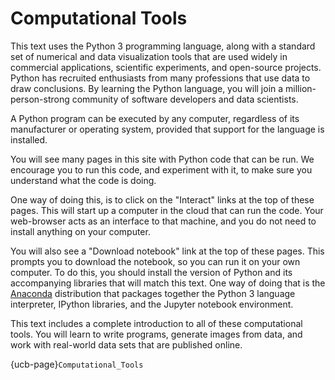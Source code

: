 # Computational Tools

This text uses the Python 3 programming language, along with a standard set of
numerical and data visualization tools that are used widely in commercial
applications, scientific experiments, and open-source projects. Python has
recruited enthusiasts from many professions that use data to draw conclusions.
By learning the Python language, you will join a million-person-strong
community of software developers and data scientists.

A Python program can be executed by any computer, regardless of its
manufacturer or operating system, provided that support for the language is
installed.

You will see many pages in this site with Python code that can be run. We
encourage you to run this code, and experiment with it, to make sure you
understand what the code is doing.

One way of doing this, is to click on the "Interact" links at the top of these
pages. This will start up a computer in the cloud that can run the code.
Your web-browser acts as an interface to that machine, and you do not need to
install anything on your computer.

You will also see a "Download notebook" link at the top of these pages. This
prompts you to download the notebook, so you can run it on your own computer.
To do this, you should install the version of Python and its accompanying
libraries that will match this text. One way of doing that is the
[Anaconda][download] distribution that packages together the Python 3 language
interpreter, IPython libraries, and the Jupyter notebook environment.

[download]: https://www.anaconda.com/download

This text includes a complete introduction to all of these computational
tools. You will learn to write programs, generate images from data, and work
with real-world data sets that are published online.

{ucb-page}`Computational_Tools`
